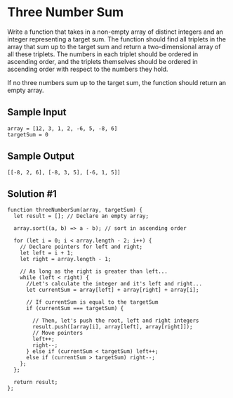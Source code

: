 # Three Number Sum

Write a function that takes in a non-empty array of distinct integers and an integer representing a target sum. The function should find all triplets in the array that sum up to the target sum and return a two-dimensional array of all these triplets.
The numbers in each triplet should be ordered in ascending order, and the triplets themselves should be ordered in ascending order with respect to the numbers they hold.

If no three numbers sum up to the target sum, the function should return an empty array.

## Sample Input

```
array = [12, 3, 1, 2, -6, 5, -8, 6]
targetSum = 0
```

## Sample Output

```
[[-8, 2, 6], [-8, 3, 5], [-6, 1, 5]]
```

## Solution #1

```
function threeNumberSum(array, targetSum) {
  let result = []; // Declare an empty array;

  array.sort((a, b) => a - b); // sort in ascending order

  for (let i = 0; i < array.length - 2; i++) {
    // Declare pointers for left and right;
    let left = i + 1;
    let right = array.length - 1;

    // As long as the right is greater than left...
    while (left < right) {
      //Let's calculate the integer and it's left and right...
      let currentSum = array[left] + array[right] + array[i];

      // If currentSum is equal to the targetSum
      if (currentSum === targetSum) {

        // Then, let's push the root, left and right integers
        result.push([array[i], array[left], array[right]]);
        // Move pointers
        left++;
        right--;
      } else if (currentSum < targetSum) left++;
      else if (currentSum > targetSum) right--;
    };
  };

  return result;
};
```
